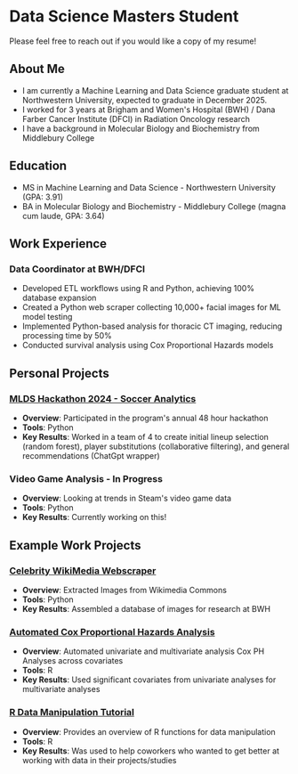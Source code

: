 # Data Science Masters Student
Please feel free to reach out if you would like a copy of my resume!

## About Me
- I am currently a Machine Learning and Data Science graduate student at Northwestern University, expected to graduate in December 2025.
- I worked for 3 years at Brigham and Women's Hospital (BWH) / Dana Farber Cancer Institute (DFCI) in Radiation Oncology research
- I have a background in Molecular Biology and Biochemistry from Middlebury College


## Education
- MS in Machine Learning and Data Science - Northwestern University (GPA: 3.91)
- BA in Molecular Biology and Biochemistry - Middlebury College (magna cum laude, GPA: 3.64)


## Work Experience
### Data Coordinator at BWH/DFCI
- Developed ETL workflows using R and Python, achieving 100% database expansion
- Created a Python web scraper collecting 10,000+ facial images for ML model testing
- Implemented Python-based analysis for thoracic CT imaging, reducing processing time by 50%
- Conducted survival analysis using Cox Proportional Hazards models

## Personal Projects
### [MLDS Hackathon 2024 - Soccer Analytics](https://github.com/reigningforest/CoxPH_Analysis_Simple)
- **Overview**: Participated in the program's annual 48 hour hackathon
- **Tools**: Python
- **Key Results**: Worked in a team of 4 to create initial lineup selection (random forest), player substitutions (collaborative filtering), and general recommendations (ChatGpt wrapper)

### Video Game Analysis - In Progress
- **Overview**: Looking at trends in Steam's video game data
- **Tools**: Python
- **Key Results**: Currently working on this!

## Example Work Projects
### [Celebrity WikiMedia Webscraper](https://github.com/reigningforest/Celebrity_Wikimedia_Scraper)
- **Overview**: Extracted Images from Wikimedia Commons
- **Tools**: Python
- **Key Results**: Assembled a database of images for research at BWH

### [Automated Cox Proportional Hazards Analysis](https://github.com/reigningforest/CoxPH_Analysis_Simple)
- **Overview**: Automated univariate and multivariate analysis Cox PH Analyses across covariates
- **Tools**: R
- **Key Results**: Used significant covariates from univariate analyses for multivariate analyses

### [R Data Manipulation Tutorial](https://github.com/reigningforest/R_data_tutorial)
- **Overview**: Provides an overview of R functions for data manipulation
- **Tools**: R
- **Key Results**: Was used to help coworkers who wanted to get better at working with data in their projects/studies

